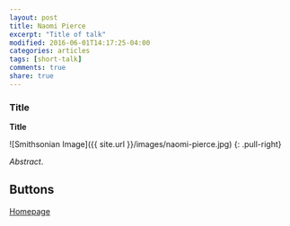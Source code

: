 ```yaml
---
layout: post
title: Naomi Pierce
excerpt: "Title of talk"
modified: 2016-06-01T14:17:25-04:00
categories: articles
tags: [short-talk]
comments: true
share: true
---
```


### Title

**Title**

![Smithsonian Image]({{ site.url }}/images/naomi-pierce.jpg)
{: .pull-right}

*Abstract*.


## Buttons

<div markdown="0"><a href="http://piercelab.oeb.harvard.edu" class="btn">Homepage</a></div>
